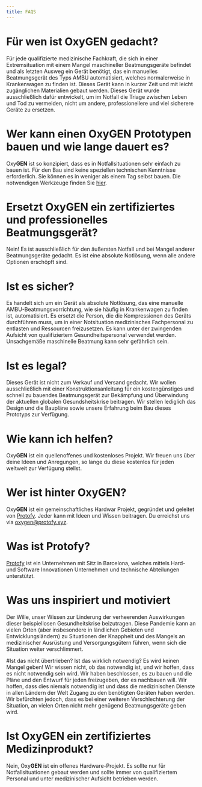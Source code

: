 ```yaml
---
title: FAQS
---
```

# Für wen ist Oxy**GEN** gedacht?
Für jede qualifizierte medizinische Fachkraft, die sich in einer Extremsituation mit einem Mangel maschineller Beatmungsgeräte befindet und als letzten Ausweg ein Gerät benötigt, das ein manuelles Beatmungsgerät des Typs AMBU automatisiert, welches normalerweise in Krankenwagen zu finden ist.
Dieses Gerät kann in kurzer Zeit und mit leicht zugänglichen Materialien gebaut werden. Dieses Gerät wurde ausschließlich dafür entwickelt, um im Notfall die Triage zwischen Leben und Tod zu vermeiden, nicht um andere, professionellere und viel sicherere Geräte zu ersetzen.

# Wer kann einen Oxy**GEN** Prototypen bauen und wie lange dauert es?
Oxy**GEN** ist so konzipiert, dass es in Notfallsituationen sehr einfach zu bauen ist. Für den Bau sind keine speziellen technischen Kenntnisse erforderlich. Sie können es in weniger als einem Tag selbst bauen. Die notwendigen Werkzeuge finden Sie [hier](https://github.com/ProtofyTeam/OxyGEN).

# Ersetzt Oxy**GEN** ein zertifiziertes und professionelles Beatmungsgerät?
Nein! Es ist ausschließlich für den äußersten Notfall und bei Mangel anderer Beatmungsgeräte gedacht. Es ist eine absolute Notlösung, wenn alle andere Optionen erschöpft sind.

# Ist es sicher?
Es handelt sich um ein Gerät als absolute Notlösung, das eine manuelle AMBU-Beatmungsvorrichtung, wie sie häufig in Krankenwagen zu finden ist, automatisiert. Es ersetzt die Person, die die Kompressionen des Geräts durchführen muss, um in einer Notsituation medizinisches Fachpersonal zu entlasten und Ressourcen freizusetzen. Es kann unter der zwingenden Aufsicht von qualifiziertem Gesundheitspersonal verwendet werden. Unsachgemäße maschinelle Beatmung kann sehr gefährlich sein.

# Ist es legal?
Dieses Gerät ist nicht zum Verkauf und Versand gedacht. Wir wollen ausschließlich mit einer Konstruktionsanleitung für ein kostengünstiges und schnell zu bauendes Beatmungsgerät zur Bekämpfung und Überwindung der aktuellen globalen Gesundsheitskrise beitragen. Wir stellen lediglich das Design und die Baupläne sowie unsere Erfahrung beim Bau dieses Prototyps zur Verfügung.

# Wie kann ich helfen?
Oxy**GEN** ist ein quellenoffenes und kostenloses Projekt. Wir freuen uns über deine Ideen und Anregungen, so lange du diese kostenlos für jeden weltweit zur Verfügung stellst.

# Wer ist hinter Oxy**GEN**?
Oxy**GEN** ist ein gemeinschaftliches Hardwar Projekt, gegründet und geleitet von [Protofy](https://protofy.xyz). Jeder kann mit Ideen und Wissen beitragen. Du erreichst uns via oxygen@protofy.xyz.

# Was ist Protofy?
[Protofy](https://protofy.xyz) ist ein Unternehmen mit Sitz in Barcelona, welches mittels Hard- und Software Innovationen Unternehmen und technische Abteilungen unterstützt.

# Was uns inspiriert und motiviert
Der Wille, unser Wissen zur Linderung der verheerenden Auswirkungen dieser beispiellosen Gesundheitskrise beizutragen. Diese Pandemie kann an vielen Orten (aber insbesondere in ländlichen Gebieten und Entwicklungsländern) zu Situationen der Knappheit und des Mangels an medizinischer Ausrüstung und Versorgungsgütern führen, wenn sich die Situation weiter verschlimmert.

#Ist das nicht übertrieben? Ist das wirklich notwendig? Es wird keinen Mangel geben!
Wir wissen nicht, ob das notwendig ist, und wir hoffen, dass es nicht notwendig sein wird. Wir haben beschlossen, es zu bauen und die Pläne und den Entwurf für jeden freizugeben, der es nachbauen will. Wir hoffen, dass dies niemals notwendig ist und dass die medizinischen Dienste in allen Ländern der Welt Zugang zu den benötigten Geräten haben werden. Wir befürchten jedoch, dass es bei einer weiteren Verschlechterung der Situation, an vielen Orten nicht mehr genügend Beatmungsgeräte geben wird.

# Ist Oxy**GEN** ein zertifiziertes Medizinprodukt?
Nein, Oxy**GEN** ist ein offenes Hardware-Projekt. Es sollte nur für Notfallsituationen gebaut werden und sollte immer von qualifiziertem Personal und unter medizinischer Aufsicht betrieben werden.
